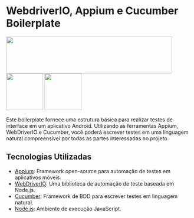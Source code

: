 # WebdriverIO, Appium e Cucumber Boilerplate

<img src="https://appium.io/docs/en/2.0/assets/images/appium-logo-horiz.png" width="450" height="100"> <img src="https://cucumber.io/cucumber/media/images/logos/icons/cucumber-open-icon.svg" width="100" height="100"> <img src="https://webdriver.io/img/logo-webdriver-io.png" width="100" height="100">

Este boilerplate fornece uma estrutura básica para realizar testes de interface em um aplicativo Android. Utilizando as ferramentas Appium, WebDriverIO e Cucumber, você poderá escrever testes em uma linguagem natural compreensível por todas as partes interessadas no projeto.

## Tecnologias Utilizadas

- [Appium]: Framework open-source para automação de testes em aplicativos móveis.
- [WebDriverIO]: Uma biblioteca de automação de teste baseada em Node.js.
- [Cucumber]: Framework de BDD para escrever testes em linguagem natural.
- [Node.js]: Ambiente de execução JavaScript.

[Appium]: <https://appium.io/>
[WebDriverIO]: <https://webdriver.io/>
[Cucumber]: <https://cucumber.io/>
[Node.js]: <https://nodejs.org/>
